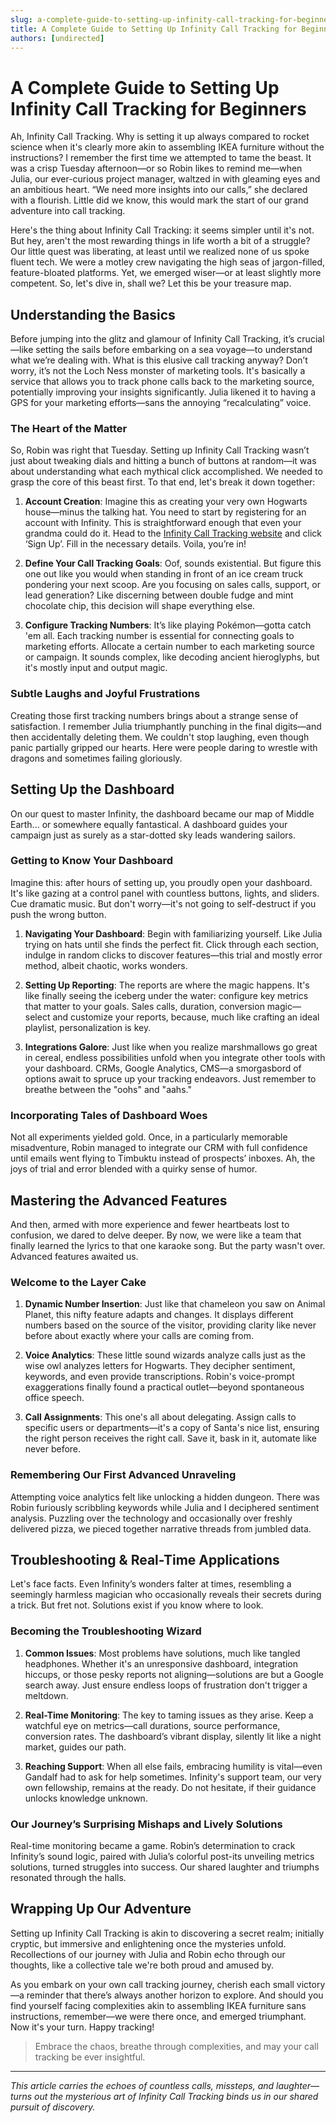 ```yaml
---
slug: a-complete-guide-to-setting-up-infinity-call-tracking-for-beginners
title: A Complete Guide to Setting Up Infinity Call Tracking for Beginners
authors: [undirected]
---
```



# A Complete Guide to Setting Up Infinity Call Tracking for Beginners

Ah, Infinity Call Tracking. Why is setting it up always compared to rocket science when it's clearly more akin to assembling IKEA furniture without the instructions? I remember the first time we attempted to tame the beast. It was a crisp Tuesday afternoon—or so Robin likes to remind me—when Julia, our ever-curious project manager, waltzed in with gleaming eyes and an ambitious heart. “We need more insights into our calls,” she declared with a flourish. Little did we know, this would mark the start of our grand adventure into call tracking. 

Here's the thing about Infinity Call Tracking: it seems simpler until it's not. But hey, aren't the most rewarding things in life worth a bit of a struggle? Our little quest was liberating, at least until we realized none of us spoke fluent tech. We were a motley crew navigating the high seas of jargon-filled, feature-bloated platforms. Yet, we emerged wiser—or at least slightly more competent. So, let's dive in, shall we? Let this be your treasure map.

## Understanding the Basics

Before jumping into the glitz and glamour of Infinity Call Tracking, it’s crucial—like setting the sails before embarking on a sea voyage—to understand what we’re dealing with. What is this elusive call tracking anyway? Don’t worry, it’s not the Loch Ness monster of marketing tools. It's basically a service that allows you to track phone calls back to the marketing source, potentially improving your insights significantly. Julia likened it to having a GPS for your marketing efforts—sans the annoying “recalculating” voice.

### The Heart of the Matter

So, Robin was right that Tuesday. Setting up Infinity Call Tracking wasn’t just about tweaking dials and hitting a bunch of buttons at random—it was about understanding what each mythical click accomplished. We needed to grasp the core of this beast first. To that end, let's break it down together:

1. **Account Creation**: Imagine this as creating your very own Hogwarts house—minus the talking hat. You need to start by registering for an account with Infinity. This is straightforward enough that even your grandma could do it. Head to the [Infinity Call Tracking website](https://www.infinity.co) and click ‘Sign Up’. Fill in the necessary details. Voila, you’re in!

2. **Define Your Call Tracking Goals**: Oof, sounds existential. But figure this one out like you would when standing in front of an ice cream truck pondering your next scoop. Are you focusing on sales calls, support, or lead generation? Like discerning between double fudge and mint chocolate chip, this decision will shape everything else.

3. **Configure Tracking Numbers**: It’s like playing Pokémon—gotta catch 'em all. Each tracking number is essential for connecting goals to marketing efforts. Allocate a certain number to each marketing source or campaign. It sounds complex, like decoding ancient hieroglyphs, but it's mostly input and output magic. 

### Subtle Laughs and Joyful Frustrations 

Creating those first tracking numbers brings about a strange sense of satisfaction. I remember Julia triumphantly punching in the final digits—and then accidentally deleting them. We couldn't stop laughing, even though panic partially gripped our hearts. Here were people daring to wrestle with dragons and sometimes failing gloriously.

## Setting Up the Dashboard

On our quest to master Infinity, the dashboard became our map of Middle Earth... or somewhere equally fantastical. A dashboard guides your campaign just as surely as a star-dotted sky leads wandering sailors.

### Getting to Know Your Dashboard

Imagine this: after hours of setting up, you proudly open your dashboard. It's like gazing at a control panel with countless buttons, lights, and sliders. Cue dramatic music. But don't worry—it's not going to self-destruct if you push the wrong button.

1. **Navigating Your Dashboard**: Begin with familiarizing yourself. Like Julia trying on hats until she finds the perfect fit. Click through each section, indulge in random clicks to discover features—this trial and mostly error method, albeit chaotic, works wonders.

2. **Setting Up Reporting**: The reports are where the magic happens. It's like finally seeing the iceberg under the water: configure key metrics that matter to your goals. Sales calls, duration, conversion magic—select and customize your reports, because, much like crafting an ideal playlist, personalization is key.

3. **Integrations Galore**: Just like when you realize marshmallows go great in cereal, endless possibilities unfold when you integrate other tools with your dashboard. CRMs, Google Analytics, CMS—a smorgasbord of options await to spruce up your tracking endeavors. Just remember to breathe between the "oohs" and "aahs."

### Incorporating Tales of Dashboard Woes

Not all experiments yielded gold. Once, in a particularly memorable misadventure, Robin managed to integrate our CRM with full confidence until emails went flying to Timbuktu instead of prospects’ inboxes. Ah, the joys of trial and error blended with a quirky sense of humor.

## Mastering the Advanced Features

And then, armed with more experience and fewer heartbeats lost to confusion, we dared to delve deeper. By now, we were like a team that finally learned the lyrics to that one karaoke song. But the party wasn't over. Advanced features awaited us.

### Welcome to the Layer Cake

1. **Dynamic Number Insertion**: Just like that chameleon you saw on Animal Planet, this nifty feature adapts and changes. It displays different numbers based on the source of the visitor, providing clarity like never before about exactly where your calls are coming from.

2. **Voice Analytics**: These little sound wizards analyze calls just as the wise owl analyzes letters for Hogwarts. They decipher sentiment, keywords, and even provide transcriptions. Robin's voice-prompt exaggerations finally found a practical outlet—beyond spontaneous office speech.

3. **Call Assignments**: This one's all about delegating. Assign calls to specific users or departments—it's a copy of Santa's nice list, ensuring the right person receives the right call. Save it, bask in it, automate like never before.

### Remembering Our First Advanced Unraveling

Attempting voice analytics felt like unlocking a hidden dungeon. There was Robin furiously scribbling keywords while Julia and I deciphered sentiment analysis. Puzzling over the technology and occasionally over freshly delivered pizza, we pieced together narrative threads from jumbled data.

## Troubleshooting & Real-Time Applications

Let's face facts. Even Infinity’s wonders falter at times, resembling a seemingly harmless magician who occasionally reveals their secrets during a trick. But fret not. Solutions exist if you know where to look.

### Becoming the Troubleshooting Wizard

1. **Common Issues**: Most problems have solutions, much like tangled headphones. Whether it's an unresponsive dashboard, integration hiccups, or those pesky reports not aligning—solutions are but a Google search away. Just ensure endless loops of frustration don't trigger a meltdown.

2. **Real-Time Monitoring**: The key to taming issues as they arise. Keep a watchful eye on metrics—call durations, source performance, conversion rates. The dashboard’s vibrant display, silently lit like a night market, guides our path.

3. **Reaching Support**: When all else fails, embracing humility is vital—even Gandalf had to ask for help sometimes. Infinity's support team, our very own fellowship, remains at the ready. Do not hesitate, if their guidance unlocks knowledge unknown.

### Our Journey’s Surprising Mishaps and Lively Solutions 

Real-time monitoring became a game. Robin’s determination to crack Infinity’s sound logic, paired with Julia’s colorful post-its unveiling metrics solutions, turned struggles into success. Our shared laughter and triumphs resonated through the halls.

## Wrapping Up Our Adventure

Setting up Infinity Call Tracking is akin to discovering a secret realm; initially cryptic, but immersive and enlightening once the mysteries unfold. Recollections of our journey with Julia and Robin echo through our thoughts, like a collective tale we're both proud and amused by. 

As you embark on your own call tracking journey, cherish each small victory—a reminder that there’s always another horizon to explore. And should you find yourself facing complexities akin to assembling IKEA furniture sans instructions, remember—we were there once, and emerged triumphant. Now it's your turn. Happy tracking! 

> Embrace the chaos, breathe through complexities, and may your call tracking be ever insightful.

---

*This article carries the echoes of countless calls, missteps, and laughter—turns out the mysterious art of Infinity Call Tracking binds us in our shared pursuit of discovery.*